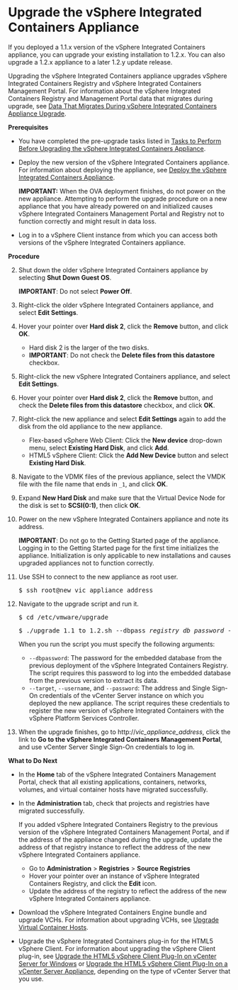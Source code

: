 # Upgrade the vSphere Integrated Containers Appliance

If you deployed a 1.1.x version of the vSphere Integrated Containers appliance, you can upgrade your existing installation to 1.2.x. You can also upgrade a 1.2.x appliance to a later 1.2.y update release.

Upgrading the vSphere Integrated Containers appliance upgrades vSphere Integrated Containers Registry and vSphere Integrated Containers Management Portal. For information about the vSphere Integrated Containers Registry and Management Portal data that migrates during upgrade, see [Data That Migrates During vSphere Integrated Containers Appliance Upgrade](upgrade_data.md).

**Prerequisites**

- You have completed the pre-upgrade tasks listed in [Tasks to Perform Before Upgrading the vSphere Integrated Containers Appliance](pre_upgrade_tasks.md).
- Deploy the new version of the vSphere Integrated Containers appliance. For information about deploying the appliance, see [Deploy the vSphere Integrated Containers Appliance](deploy_vic_appliance.md).

    **IMPORTANT:** When the OVA deployment finishes, do not power on the new appliance. Attempting to perform the upgrade procedure on a new appliance that you have already powered on and initialized causes vSphere Integrated Containers Management Portal and Registry not to function correctly and might result in data loss. 

- Log in to a vSphere Client instance from which you can access both versions of the vSphere Integrated Containers appliance.

**Procedure**

2. Shut down the older vSphere Integrated Containers appliance by selecting **Shut Down Guest OS**.

     **IMPORTANT**: Do not select **Power Off**.
4. Right-click the older vSphere Integrated Containers appliance, and select **Edit Settings**.
5. Hover your pointer over **Hard disk 2**, click the **Remove** button, and click **OK**.

     - Hard disk 2 is the larger of the two disks.
     - **IMPORTANT**: Do not check the **Delete files from this datastore** checkbox.

5. Right-click the new vSphere Integrated Containers appliance, and select **Edit Settings**.
5. Hover your pointer over **Hard disk 2**, click the **Remove** button, and check the **Delete files from this datastore** checkbox, and click **OK**.
5. Right-click the new appliance and select **Edit Settings** again to add the disk from the old appliance to the new appliance. 

   - Flex-based vSphere Web Client: Click the **New device** drop-down menu, select **Existing Hard Disk**, and click **Add**.
   - HTML5 vSphere Client: Click the **Add New Device** button and select **Existing Hard Disk**. 
6. Navigate to the VDMK files of the previous appliance, select the VMDK file with the file name that ends in `_1`, and click **OK**.
7. Expand **New Hard Disk** and make sure that the Virtual Device Node for the disk is set to **SCSI(0:1)**, then click **OK**.
9. Power on the new vSphere Integrated Containers appliance and note its address.

    **IMPORTANT**: Do not go to the Getting Started page of the appliance. Logging in to the Getting Started page for the first time initializes the appliance. Initialization is only applicable to new installations and causes upgraded appliances not to function correctly. 
10. Use SSH to connect to the new appliance as root user.

    <pre>$ ssh root@new_vic_appliance_address</pre>

11. Navigate to the upgrade script and run it. 

    <pre>$ cd /etc/vmware/upgrade</pre>
    <pre>$ ./upgrade_1.1_to_1.2.sh --dbpass <i>registry_db_password</i> --target <i>vcenter_server_address</i> --username <i>vcenter_server_sso_username</i> --password <i>vcenter_server_sso_password</i></pre>

     When you run the script you must specify the following arguments:

    - `--dbpassword`: The password for the embedded database from the previous deployment of the vSphere Integrated Containers Registry. The script requires this password to log into the embedded database from the previous version to extract its data.
    - `--target`, `--username`, and `--password`: The address and Single Sign-On credentials of the vCenter Server instance on which you deployed the new appliance. The script requires these credentials to register the new version of vSphere Integrated Containers with the vSphere Platform Services Controller.
10. When the upgrade finishes, go to http://<i>vic_appliance_address</i>, click the link to **Go to the vSphere Integrated Containers Management Portal**, and use vCenter Server Single Sign-On credentials to log in.

**What to Do Next**

- In the **Home** tab of the vSphere Integrated Containers Management Portal, check that all existing applications, containers, networks, volumes, and virtual container hosts have migrated successfully.
- In the **Administration** tab, check that projects and registries have migrated successfully.

    If you added vSphere Integrated Containers Registry to the previous version of the vSphere Integrated Containers Management Portal,  and if the address of the appliance changed during the upgrade, update the address of that registry instance to reflect the address of the new vSphere Integrated Containers appliance. 
   
    - Go to **Administration** > **Registries** > **Source Registries**
    - Hover your pointer over an instance of vSphere Integrated Containers Registry, and click the **Edit** icon.
    - Update the address of the registry to reflect the address of the new vSphere Integrated Containers appliance.
- Download the vSphere Integrated Containers Engine bundle and upgrade VCHs. For information about upgrading VCHs, see [Upgrade Virtual Container Hosts](upgrade_vch.md).
- Upgrade the vSphere Integrated Containers plug-in for the HTML5 vSphere Client. For information about upgrading the vSphere Client plug-in, see [Upgrade the HTML5 vSphere Client Plug-In on vCenter Server for Windows](upgrade_h5_plugin_windows.md) or [Upgrade the HTML5 vSphere Client Plug-In on a vCenter Server Appliance](upgrade_h5_plugin_vcsa.md), depending on the type of vCenter Server that you use.
